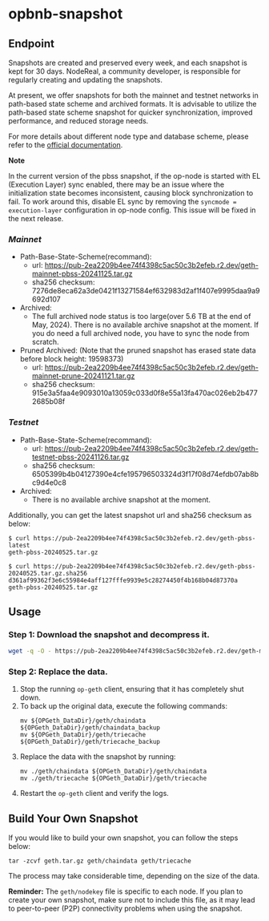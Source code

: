 # opbnb-snapshot

## Endpoint

Snapshots are created and preserved every week,
and each snapshot is kept for 30 days.
NodeReal, a community developer, is responsible for regularly creating and updating the snapshots.

At present, we offer snapshots for both the mainnet and testnet networks in path-based state scheme and archived formats.
It is advisable to utilize the path-based state scheme snapshot for quicker synchronization, improved performance, and reduced storage needs.

For more details about different node type and database scheme, please refer to the [official documentation](https://docs.bnbchain.org/opbnb-docs/docs/tutorials/run-nodes-best-practices/).

**Note**

In the current version of the pbss snapshot,
if the op-node is started with EL (Execution Layer) sync enabled,
there may be an issue where the initialization state becomes inconsistent,
causing block synchronization to fail. To work around this,
disable EL sync by removing the `syncmode = execution-layer` configuration in op-node config.
This issue will be fixed in the next release.


### *Mainnet*
- Path-Base-State-Scheme(recommand):
    - url: https://pub-2ea2209b4ee74f4398c5ac50c3b2efeb.r2.dev/geth-mainnet-pbss-20241125.tar.gz 
    - sha256 checksum: 7276de8eca62a3de0421f13271584ef632983d2af1f407e9995daa9a9692d107
- Archived:  
    - The full archived node status is too large(over 5.6 TB at the end of May, 2024). There is no available archive snapshot at the moment.
    If you do need a full archived node, you have to sync the node from scratch.
- Pruned Archived: (Note that the pruned snapshot has erased state data before block height: 19598373)
    - url:  https://pub-2ea2209b4ee74f4398c5ac50c3b2efeb.r2.dev/geth-mainnet-prune-20241121.tar.gz
    - sha256 checksum: 915e3a5faa4e9093010a13059c033d0f8e55a13fa470ac026eb2b4772685b08f

### *Testnet*
- Path-Base-State-Scheme(recommand):  
    - url: https://pub-2ea2209b4ee74f4398c5ac50c3b2efeb.r2.dev/geth-testnet-pbss-20241126.tar.gz
    - sha256 checksum: 6505399b4b04127390e4cfe195796503324d3f17f08d74efdb07ab8bc9d4e0c8
- Archived:
    - There is no available archive snapshot at the moment.

Additionally, you can get the latest snapshot url and sha256 checksum as below:

```
$ curl https://pub-2ea2209b4ee74f4398c5ac50c3b2efeb.r2.dev/geth-pbss-latest
geth-pbss-20240525.tar.gz

$ curl https://pub-2ea2209b4ee74f4398c5ac50c3b2efeb.r2.dev/geth-pbss-20240525.tar.gz.sha256
d361af99362f3e6c55984e4aff127fffe9939e5c28274450f4b168b04d87370a  geth-pbss-20240525.tar.gz
```

## Usage

### Step 1: Download the snapshot and decompress it.

```bash
wget -q -O - https://pub-2ea2209b4ee74f4398c5ac50c3b2efeb.r2.dev/geth-mainnet-pbss-20241125.tar.gz | tar -xvf -
```

### Step 2: Replace the data.

1. Stop the running `op-geth` client, ensuring that it has completely shut down.
2. To back up the original data, execute the following commands:
    ```
    mv ${OPGeth_DataDir}/geth/chaindata ${OPGeth_DataDir}/geth/chaindata_backup
    mv ${OPGeth_DataDir}/geth/triecache ${OPGeth_DataDir}/geth/triecache_backup
    ```
3. Replace the data with the snapshot by running:
    ```
    mv ./geth/chaindata ${OPGeth_DataDir}/geth/chaindata
    mv ./geth/triecache ${OPGeth_DataDir}/geth/triecache
    ```
4. Restart the `op-geth` client and verify the logs.

## Build Your Own Snapshot

If you would like to build your own snapshot, you can follow the steps below:

```
tar -zcvf geth.tar.gz geth/chaindata geth/triecache
```

The process may take considerable time, depending on the size of the data.

**Reminder:** The `geth/nodekey` file is specific to each node. If you plan to create your own snapshot, make sure not to include this file, as it may lead to peer-to-peer (P2P) connectivity problems when using the snapshot.
